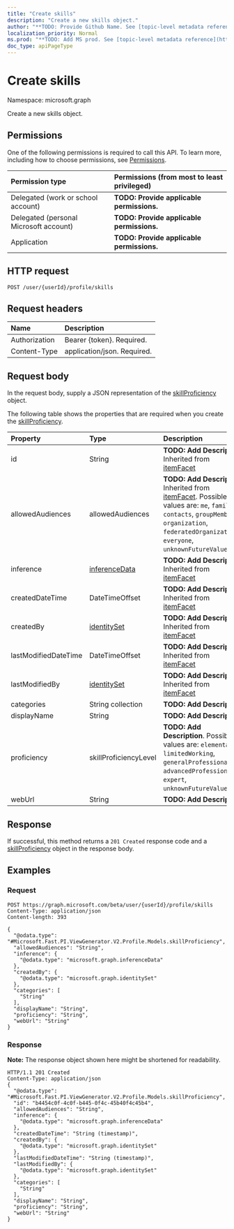 ```yaml
---
title: "Create skills"
description: "Create a new skills object."
author: "**TODO: Provide Github Name. See [topic-level metadata reference](https://msgo.azurewebsites.net/add/document/guidelines/metadata.html#topic-level-metadata)**"
localization_priority: Normal
ms.prod: "**TODO: Add MS prod. See [topic-level metadata reference](https://msgo.azurewebsites.net/add/document/guidelines/metadata.html#topic-level-metadata)**"
doc_type: apiPageType
---
```


# Create skills

Namespace: microsoft.graph

Create a new skills object.

## Permissions
One of the following permissions is required to call this API. To learn more, including how to choose permissions, see [Permissions](/concepts/permissions-reference.md).

|Permission type|Permissions (from most to least privileged)|
|:---|:---|
|Delegated (work or school account)|**TODO: Provide applicable permissions.**|
|Delegated (personal Microsoft account)|**TODO: Provide applicable permissions.**|
|Application|**TODO: Provide applicable permissions.**|

## HTTP request

<!-- {
  "blockType": "ignored"
}
-->
``` http
POST /user/{userId}/profile/skills
```

## Request headers
|Name|Description|
|:---|:---|
|Authorization|Bearer {token}. Required.|
|Content-Type|application/json. Required.|

## Request body
In the request body, supply a JSON representation of the [skillProficiency](../resources/skillproficiency.md) object.

The following table shows the properties that are required when you create the [skillProficiency](../resources/skillproficiency.md).

|Property|Type|Description|
|:---|:---|:---|
|id|String|**TODO: Add Description** Inherited from [itemFacet](../resources/itemfacet.md)|
|allowedAudiences|allowedAudiences|**TODO: Add Description** Inherited from [itemFacet](../resources/itemfacet.md). Possible values are: `me`, `family`, `contacts`, `groupMembers`, `organization`, `federatedOrganizations`, `everyone`, `unknownFutureValue`.|
|inference|[inferenceData](../resources/inferencedata.md)|**TODO: Add Description** Inherited from [itemFacet](../resources/itemfacet.md)|
|createdDateTime|DateTimeOffset|**TODO: Add Description** Inherited from [itemFacet](../resources/itemfacet.md)|
|createdBy|[identitySet](../resources/identityset.md)|**TODO: Add Description** Inherited from [itemFacet](../resources/itemfacet.md)|
|lastModifiedDateTime|DateTimeOffset|**TODO: Add Description** Inherited from [itemFacet](../resources/itemfacet.md)|
|lastModifiedBy|[identitySet](../resources/identityset.md)|**TODO: Add Description** Inherited from [itemFacet](../resources/itemfacet.md)|
|categories|String collection|**TODO: Add Description**|
|displayName|String|**TODO: Add Description**|
|proficiency|skillProficiencyLevel|**TODO: Add Description**. Possible values are: `elementary`, `limitedWorking`, `generalProfessional`, `advancedProfessional`, `expert`, `unknownFutureValue`.|
|webUrl|String|**TODO: Add Description**|



## Response

If successful, this method returns a `201 Created` response code and a [skillProficiency](../resources/skillproficiency.md) object in the response body.

## Examples

### Request
<!-- {
  "blockType": "request",
  "name": "create_skillproficiency_from_"
}
-->
``` http
POST https://graph.microsoft.com/beta/user/{userId}/profile/skills
Content-Type: application/json
Content-length: 393

{
  "@odata.type": "#Microsoft.Fast.PI.ViewGenerator.V2.Profile.Models.skillProficiency",
  "allowedAudiences": "String",
  "inference": {
    "@odata.type": "microsoft.graph.inferenceData"
  },
  "createdBy": {
    "@odata.type": "microsoft.graph.identitySet"
  },
  "categories": [
    "String"
  ],
  "displayName": "String",
  "proficiency": "String",
  "webUrl": "String"
}
```


### Response
**Note:** The response object shown here might be shortened for readability.
<!-- {
  "blockType": "response",
  "truncated": true,
  "@odata.type": "microsoft.fast.pi.viewgenerator.v2.profile.models.skillproficiency"
}
-->
``` http
HTTP/1.1 201 Created
Content-Type: application/json
{
  "@odata.type": "#Microsoft.Fast.PI.ViewGenerator.V2.Profile.Models.skillProficiency",
  "id": "b4454c0f-4c0f-b445-0f4c-45b40f4c45b4",
  "allowedAudiences": "String",
  "inference": {
    "@odata.type": "microsoft.graph.inferenceData"
  },
  "createdDateTime": "String (timestamp)",
  "createdBy": {
    "@odata.type": "microsoft.graph.identitySet"
  },
  "lastModifiedDateTime": "String (timestamp)",
  "lastModifiedBy": {
    "@odata.type": "microsoft.graph.identitySet"
  },
  "categories": [
    "String"
  ],
  "displayName": "String",
  "proficiency": "String",
  "webUrl": "String"
}
```

